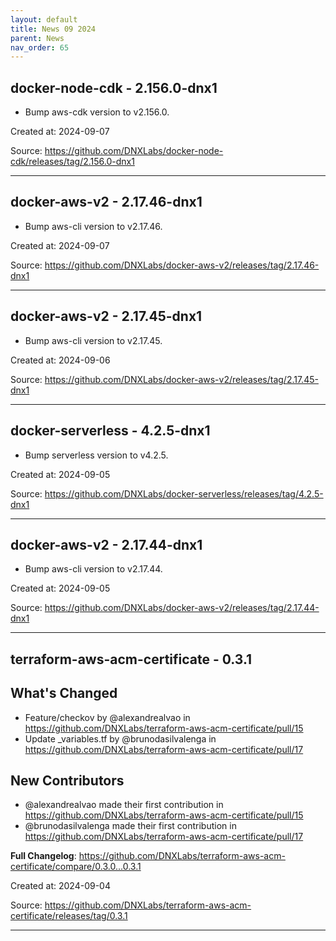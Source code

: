```yaml
---
layout: default
title: News 09 2024
parent: News
nav_order: 65
---
```




## docker-node-cdk - 2.156.0-dnx1
- Bump aws-cdk version to v2.156.0.

Created at: 2024-09-07

<!-- TODO: Include source link to the version tag -->
Source: https://github.com/DNXLabs/docker-node-cdk/releases/tag/2.156.0-dnx1

---


## docker-aws-v2 - 2.17.46-dnx1
- Bump aws-cli version to v2.17.46.

Created at: 2024-09-07

<!-- TODO: Include source link to the version tag -->
Source: https://github.com/DNXLabs/docker-aws-v2/releases/tag/2.17.46-dnx1

---


## docker-aws-v2 - 2.17.45-dnx1
- Bump aws-cli version to v2.17.45.

Created at: 2024-09-06

<!-- TODO: Include source link to the version tag -->
Source: https://github.com/DNXLabs/docker-aws-v2/releases/tag/2.17.45-dnx1

---


## docker-serverless - 4.2.5-dnx1
- Bump serverless version to v4.2.5.

Created at: 2024-09-05

<!-- TODO: Include source link to the version tag -->
Source: https://github.com/DNXLabs/docker-serverless/releases/tag/4.2.5-dnx1

---


## docker-aws-v2 - 2.17.44-dnx1
- Bump aws-cli version to v2.17.44.

Created at: 2024-09-05

<!-- TODO: Include source link to the version tag -->
Source: https://github.com/DNXLabs/docker-aws-v2/releases/tag/2.17.44-dnx1

---


## terraform-aws-acm-certificate - 0.3.1
## What's Changed
* Feature/checkov by @alexandrealvao in https://github.com/DNXLabs/terraform-aws-acm-certificate/pull/15
* Update _variables.tf by @brunodasilvalenga in https://github.com/DNXLabs/terraform-aws-acm-certificate/pull/17

## New Contributors
* @alexandrealvao made their first contribution in https://github.com/DNXLabs/terraform-aws-acm-certificate/pull/15
* @brunodasilvalenga made their first contribution in https://github.com/DNXLabs/terraform-aws-acm-certificate/pull/17

**Full Changelog**: https://github.com/DNXLabs/terraform-aws-acm-certificate/compare/0.3.0...0.3.1

Created at: 2024-09-04

<!-- TODO: Include source link to the version tag -->
Source: https://github.com/DNXLabs/terraform-aws-acm-certificate/releases/tag/0.3.1

---

